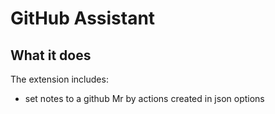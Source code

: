 # GitHub Assistant

## What it does ##

The extension includes:

* set notes to a github Mr by actions created in json options
